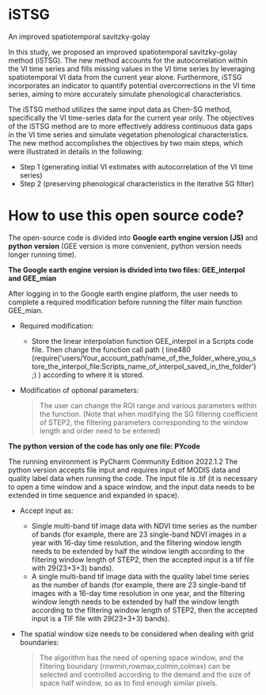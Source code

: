 # iSTSG
An improved spatiotemporal savitzky-golay

In this study, we proposed an improved spatiotemporal savitzky-golay method (iSTSG). The new method accounts for the autocorrelation within the VI time series and fills missing values in the VI time series by leveraging spatiotemporal VI data from the current year alone. Furthermore, iSTSG incorporates an indicator to quantify potential overcorrections in the VI time series, aiming to more accurately simulate phenological characteristics.

The iSTSG method utilizes the same input data as Chen-SG method, specifically the VI time-series data for the current year only. The objectives of the iSTSG method are to more effectively address continuous data gaps in the VI time series and simulate vegetation phenological characteristics. The new method accomplishes the objectives by two main steps, which were illustrated in details in the following:
- Step 1 (generating initial VI estimates with autocorrelation of the VI time series)
- Step 2 (preserving phenological characteristics in the iterative SG filter)


# How to use this open source code?
The open-source code is divided into **Google earth engine version (JS)** and **python version** (GEE version is more convenient, python version needs longer running time).

**The Google earth engine version is divided into two files: GEE_interpol and GEE_mian**

After logging in to the Google earth engine platform, the user needs to complete a required modification before running the filter main function GEE_mian.

- Required modification:
  - Store the linear interpolation function GEE_interpol in a Scripts code file. Then change the function call path ( line480 (require('users/Your_account_path/name_of_the_folder_where_you_store_the_interpol_file:Scripts_name_of_interpol_saved_in_the_folder');) ) according to where it is stored.

- Modification of optional parameters:
  > The user can change the ROI range and various parameters within the function. (Note that when modifying the SG filtering coefficient of STEP2, the filtering parameters corresponding to the window length and order need to be entered)

**The python version of the code has only one file: PYcode**

The running environment is PyCharm Community Edition 2022.1.2
The python version accepts file input and requires input of MODIS data and quality label data when running the code.
The input file is .tif (it is necessary to open a time window and a space window, and the input data needs to be extended in time sequence and expanded in space).

- Accept input as:
  - Single multi-band tif image data with NDVI time series as the number of bands (for example, there are 23 single-band NDVI images in a year with 16-day time resolution, and the filtering window length needs to be extended by half the window length according to the filtering window length of STEP2, then the accepted input is a tif file with 29(23+3+3) bands).
  - A single multi-band tif image data with the quality label time series as the number of bands (for example, there are 23 single-band tif images with a 16-day time resolution in one year, and the filtering window length needs to be extended by half the window length according to the filtering window length of STEP2, then the accepted input is a TIF file with 29(23+3+3) bands).

- The spatial window size needs to be considered when dealing with grid boundaries:
  > The algorithm has the need of opening space window, and the filtering boundary (rowmin,rowmax,colmin,colmax) can be selected and controlled according to the demand and the size of space half window, so as to find enough similar pixels.
